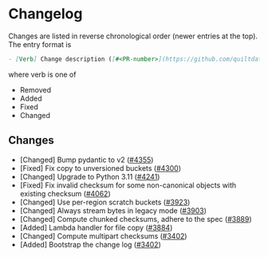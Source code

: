 <!-- markdownlint-disable line-length -->
# Changelog

Changes are listed in reverse chronological order (newer entries at the top).
The entry format is

```markdown
- [Verb] Change description ([#<PR-number>](https://github.com/quiltdata/quilt/pull/<PR-number>))
```

where verb is one of

- Removed
- Added
- Fixed
- Changed

## Changes

- [Changed] Bump pydantic to v2 ([#4355](https://github.com/quiltdata/quilt/pull/4355))
- [Fixed] Fix copy to unversioned buckets ([#4300](https://github.com/quiltdata/quilt/pull/4300))
- [Changed] Upgrade to Python 3.11 ([#4241](https://github.com/quiltdata/quilt/pull/4241))
- [Fixed] Fix invalid checksum for some non-canonical objects with existing checksum ([#4062](https://github.com/quiltdata/quilt/pull/4062))
- [Changed] Use per-region scratch buckets ([#3923](https://github.com/quiltdata/quilt/pull/3923))
- [Changed] Always stream bytes in legacy mode ([#3903](https://github.com/quiltdata/quilt/pull/3903))
- [Changed] Compute chunked checksums, adhere to the spec ([#3889](https://github.com/quiltdata/quilt/pull/3889))
- [Added] Lambda handler for file copy ([#3884](https://github.com/quiltdata/quilt/pull/3884))
- [Changed] Compute multipart checksums ([#3402](https://github.com/quiltdata/quilt/pull/3402))
- [Added] Bootstrap the change log ([#3402](https://github.com/quiltdata/quilt/pull/3402))
